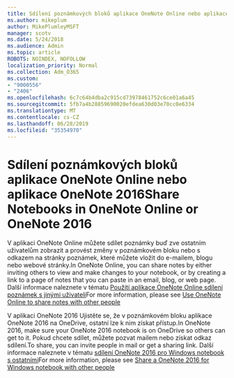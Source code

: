 ```yaml
---
title: Sdílení poznámkových bloků aplikace OneNote Online nebo aplikace OneNote 2016
ms.author: mikeplum
author: MikePlumleyMSFT
manager: scotv
ms.date: 5/24/2018
ms.audience: Admin
ms.topic: article
ROBOTS: NOINDEX, NOFOLLOW
localization_priority: Normal
ms.collection: Adm_O365
ms.custom:
- "9000556"
- "2406"
ms.openlocfilehash: 6c7c64b4dba2c915cd73978461752c6ce01a6a45
ms.sourcegitcommit: 5fb7a4b28859690020efdea630d03e70cc0e6334
ms.translationtype: MT
ms.contentlocale: cs-CZ
ms.lasthandoff: 06/28/2019
ms.locfileid: "35354970"
---
```

# <a name="share-notebooks-in-onenote-online-or-onenote-2016"></a><span data-ttu-id="825d3-102">Sdílení poznámkových bloků aplikace OneNote Online nebo aplikace OneNote 2016</span><span class="sxs-lookup"><span data-stu-id="825d3-102">Share Notebooks in OneNote Online or OneNote 2016</span></span>

<span data-ttu-id="825d3-103">V aplikaci OneNote Online můžete sdílet poznámky buď zve ostatním uživatelům zobrazit a provést změny v poznámkovém bloku nebo s odkazem na stránky poznámek, které můžete vložit do e-mailem, blogu nebo webové stránky.</span><span class="sxs-lookup"><span data-stu-id="825d3-103">In OneNote Online, you can share notes by either inviting others to view and make changes to your notebook, or by creating a link to a page of notes that you can paste in an email, blog, or web page.</span></span> <span data-ttu-id="825d3-104">Další informace naleznete v tématu [Použití aplikace OneNote Online sdílení poznámek s jinými uživateli](https://support.office.com/article/D3481FBE-E06C-4883-B7E9-B2EE9F38AED3)</span><span class="sxs-lookup"><span data-stu-id="825d3-104">For more information, please see [Use OneNote Online to share notes with other people](https://support.office.com/article/D3481FBE-E06C-4883-B7E9-B2EE9F38AED3)</span></span>

<span data-ttu-id="825d3-105">V aplikaci OneNote 2016 Ujistěte se, že v poznámkovém bloku aplikace OneNote 2016 na OneDrive, ostatní lze k nim získat přístup.</span><span class="sxs-lookup"><span data-stu-id="825d3-105">In OneNote 2016, make sure your OneNote 2016 notebook is on OneDrive so others can get to it.</span></span> <span data-ttu-id="825d3-106">Pokud chcete sdílet, můžete pozvat mailem nebo získat odkaz sdílení.</span><span class="sxs-lookup"><span data-stu-id="825d3-106">To share, you can invite people in mail or get a sharing link.</span></span> <span data-ttu-id="825d3-107">Další informace naleznete v tématu [sdílení OneNote 2016 pro Windows notebook s ostatními](https://support.office.com/article/d14b6033-7a95-4536-9216-bb0a5e0f8285)</span><span class="sxs-lookup"><span data-stu-id="825d3-107">For more information, please see [Share a OneNote 2016 for Windows notebook with other people](https://support.office.com/article/d14b6033-7a95-4536-9216-bb0a5e0f8285)</span></span>